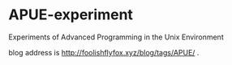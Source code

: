 # APUE-experiment
Experiments of Advanced Programming in the Unix Environment

blog address is <http://foolishflyfox.xyz/blog/tags/APUE/> .

